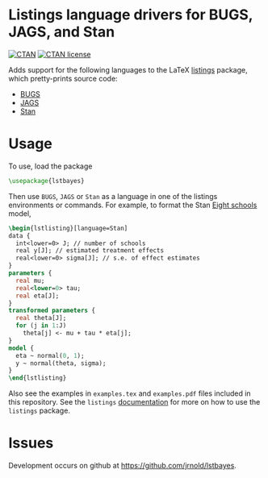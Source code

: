 # Listings language drivers for BUGS, JAGS, and Stan

[![CTAN](https://img.shields.io/ctan/v/lstbayes.svg)](https://www.ctan.org/pkg/lstbayes)
[![CTAN license](https://img.shields.io/ctan/l/lstbayes.svg)](https://www.ctan.org/pkg/lstbayes)

Adds support for the following languages to the LaTeX
[listings](http://www.ctan.org/pkg/listings/)
package, which pretty-prints source code:

- [BUGS](http://www.openbugs.net)
- [JAGS](http://mcmc-jags.sourceforge.net/)
- [Stan](http://mc-stan.org/)

# Usage

To use, load the package
```latex
\usepackage{lstbayes}
```
Then use `BUGS`, `JAGS` or `Stan` as a language in one of the listings environments or commands. For example, to format the Stan [Eight schools](https://raw.githubusercontent.com/wiki/stan-dev/rstan/8schools.stan) model,
```latex
\begin{lstlisting}[language=Stan]
data {
  int<lower=0> J; // number of schools 
  real y[J]; // estimated treatment effects
  real<lower=0> sigma[J]; // s.e. of effect estimates 
}
parameters {
  real mu; 
  real<lower=0> tau;
  real eta[J];
}
transformed parameters {
  real theta[J];
  for (j in 1:J)
    theta[j] <- mu + tau * eta[j];
}
model {
  eta ~ normal(0, 1);
  y ~ normal(theta, sigma);
}
\end{lstlisting}
```

Also see the examples in `examples.tex` and `examples.pdf` files included in this repository.
See the `listings` [documentation](https://www.ctan.org/pkg/listings/) for more on how to use the `listings` package.

# Issues

Development occurs on github at <https://github.com/jrnold/lstbayes>. 


<!--  LocalWords:  lstbayes tex usepackage lstlisting pdf
 -->

